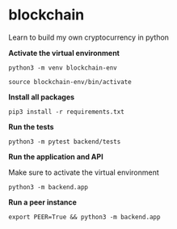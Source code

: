 # blockchain
Learn to build my own cryptocurrency in python

**Activate the virtual environment**
```
python3 -m venv blockchain-env
```
```
source blockchain-env/bin/activate
```

**Install all packages**
```
pip3 install -r requirements.txt
```

**Run the tests**

```
python3 -m pytest backend/tests
```
**Run the application and API**

Make sure to activate the virtual environment

```
python3 -m backend.app
```

**Run a peer instance**

```
export PEER=True && python3 -m backend.app
```